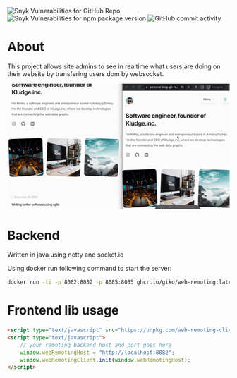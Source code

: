 ![Snyk Vulnerabilities for GitHub Repo](https://img.shields.io/snyk/vulnerabilities/github/giko/web-remoting?label=backend%20vulnerabilities)
![Snyk Vulnerabilities for npm package version](https://img.shields.io/snyk/vulnerabilities/npm/web-remoting-client?label=client%20lib%20npm%20vulnerabilities)
![GitHub commit activity](https://img.shields.io/github/commit-activity/m/giko/web-remoting)

# About

This project allows site admins to see in realtime what users are doing on their website by transfering users dom by websocket.

![How it looks like](doc/presentation.gif)

# Backend

Written in java using netty and socket.io

Using docker run following command to start the server:

```bash
docker run -ti -p 8082:8082 -p 8085:8085 ghcr.io/giko/web-remoting:latest
```

# Frontend lib usage

```html
<script type="text/javascript" src="https://unpkg.com/web-remoting-client"></script>
<script type="text/javascript">
    // your remoting backend host and port goes here
    window.webRemotingHost = "http://localhost:8082";
    window.webRemotingClient.init(window.webRemotingHost);
</script>
```